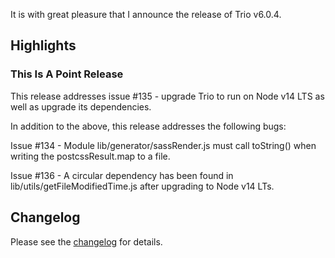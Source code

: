 <!--
template: articlepage
title: Trio v6.0.4
appendToTarget: true
category: releases
tag: v6.0.4
articleTitle: "Trio v6.0.4"
activeHeaderItem: 3
socialMediaMetaTags:
- "<meta property='og:type' content='article'>"
- "<meta property='og:title' content='Trio v6.0.4'>"
- "<meta property='og:description' content='It is with great pleasure that I announce the release of Trio v6.0.4.'>"
- "<meta property='og:url' content='https://gettriossg.com/blog/releases/2021/05/07/v6.0.4/'>"
- "<meta property='og:image' content='https://gettriossg.com/media/trio-social-media-image.png'>"
- "<meta name='twitter:card' content='summary_large_image'>"
- "<meta name='twitter:site' content='@gettriossg'>"
- "<meta name='twitter:creator' content='@jefftschwartz'>"
- "<meta name='twitter:title' content='Trio v6.0.4'>"
- "<meta name='twitter:description' content='It is with great pleasure that I announce the release of Trio v6.0.4.'>"
- "<meta name='twitter:image' content='https://gettriossg.com/media/trio-social-media-image.png'>"
-->

It is with great pleasure that I announce the release of Trio v6.0.4.

## Highlights

### This Is A Point Release

This release addresses issue #135 - upgrade Trio to run on Node v14 LTS as well as upgrade its dependencies.

In addition to the above, this release addresses the following bugs:

Issue #134 - Module lib/generator/sassRender.js must call toString() when writing the postcssResult.map to a file.

Issue #136 - A circular dependency has been found in lib/utils/getFileModifiedTime.js after upgrading to Node v14 LTs.


## Changelog

Please see the <a target="_blank" href="https://github.com/4awpawz/trio/issues?q=is%3Aissue+milestone%3Av6.0.4+is%3Aclosed">changelog</a> for details.
<!-- end -->
